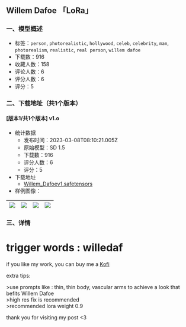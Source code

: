 ## Willem Dafoe 「LoRa」
### 一、模型概述

- 标签：`person`, `photorealistic`, `hollywood`, `celeb`, `celebrity`, `man`, `photorealism`, `realistic`, `real person`, `willem dafoe`
- 下载数：916
- 收藏人数：158
- 评论人数：6
- 评分人数：6
- 评分：5

### 二、下载地址（共1个版本）

#### [版本1/共1个版本] v1.o

- 统计数据
  - 发布时间：2023-03-08T08:10:21.005Z
  - 原始模型：SD 1.5
  - 下载数：916
  - 评分人数：6
  - 评分：5
- 下载地址
  - [Willem_Dafoev1.safetensors](https://civitai.com/api/download/models/20153)
- 样例图像：

| <img src="https://image.civitai.com/xG1nkqKTMzGDvpLrqFT7WA/8d3740d0-3240-4cb9-4724-6c74a4923500/width=450/212993.jpeg" /> | <img src="https://image.civitai.com/xG1nkqKTMzGDvpLrqFT7WA/9fbc9a80-a970-4848-110a-cd42b738d700/width=450/212997.jpeg" /> | <img src="https://image.civitai.com/xG1nkqKTMzGDvpLrqFT7WA/bbecf469-372d-4975-c1c0-60412782dc00/width=450/212996.jpeg" /> | <img src="https://image.civitai.com/xG1nkqKTMzGDvpLrqFT7WA/48889e7c-6979-4bc7-eb8a-5dc2dd7cd600/width=450/212995.jpeg" /> |
| ---- | ---- | ---- | ---- |


### 三、详情
<h1>trigger words : willedaf</h1><p></p><p>if you like my work, you can buy me a <a target="_blank" rel="ugc" href="https://ko-fi.com/dogucat">Kofi</a><br /></p><p>extra tips: </p><p>&gt;use prompts like : thin, thin body, vascular arms to achieve a look that befits Willem Dafoe<br />&gt;high res fix is recommended <br />&gt;recommended lora weight 0.9<br /></p><p>thank you for visiting my post &lt;3</p>